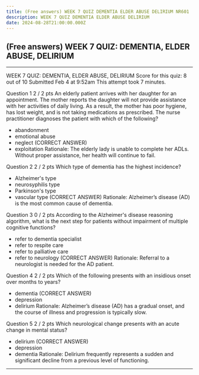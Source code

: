 ```yaml
---
title: (Free answers) WEEK 7 QUIZ DEMENTIA ELDER ABUSE DELIRIUM NR601
description: WEEK 7 QUIZ DEMENTIA ELDER ABUSE DELIRIUM
date: 2024-08-28T21:00:00.000Z
---
```


## **(Free answers) WEEK 7 QUIZ: DEMENTIA, ELDER ABUSE, DELIRIUM**

***

WEEK 7 QUIZ: DEMENTIA, ELDER ABUSE, DELIRIUM
Score for this quiz: 8 out of 10
Submitted Feb 4 at 9:52am
This attempt took 7 minutes.

Question 1
2 / 2 pts
An elderly patient arrives with her daughter for an appointment. The mother reports the daughter will not provide assistance with her activities of daily living. As a result, the mother has poor hygiene, has lost weight, and is not taking medications as prescribed. The nurse practitioner diagnoses the patient with which of the following?

* abandonment
* emotional abuse
* neglect (CORRECT ANSWER)
* exploitation
  Rationale: The elderly lady is unable to complete her ADLs. Without proper assistance, her health will continue to fail.

Question 2
2 / 2 pts
Which type of dementia has the highest incidence?

* Alzheimer's type
* neurosyphilis type
* Parkinson's type
* vascular type (CORRECT ANSWER)
  Rationale: Alzheimer’s disease (AD) is the most common cause of dementia.

Question 3
0 / 2 pts
According to the Alzheimer's disease reasoning algorithm, what is the next step for patients without impairment of multiple cognitive functions?

* refer to dementia specialist
* refer to respite care
* refer to palliative care
* refer to neurology (CORRECT ANSWER)
  Rationale: Referral to a neurologist is needed for the AD patient.

Question 4
2 / 2 pts
Which of the following presents with an insidious onset over months to years?

* dementia (CORRECT ANSWER)
* depression
* delirium
  Rationale: Alzheimer’s disease (AD) has a gradual onset, and the course of illness and progression is typically slow.

Question 5
2 / 2 pts
Which neurological change presents with an acute change in mental status?

* delirium (CORRECT ANSWER)
* depression
* dementia
  Rationale: Delirium frequently represents a sudden and significant decline from a previous level of functioning.

***

